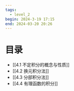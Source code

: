 ```yaml
---
tags:
  - level_2
begin: 2024-3-19 17:15
end: 2024-03-20 20:26
---
```


# 目录
- [[4.1 不定积分的概念与性质]]
- [[4.2 换元积分法]]
- [[4.3 分部积分法]]
- [[4.4 有理函数的积分]]